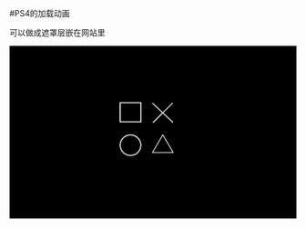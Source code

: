 #PS4的加载动画

可以做成遮罩层嵌在网站里

![1](https://github.com/Sakurai233/PS4-Loding-Animation/blob/master/README/1.jpg)